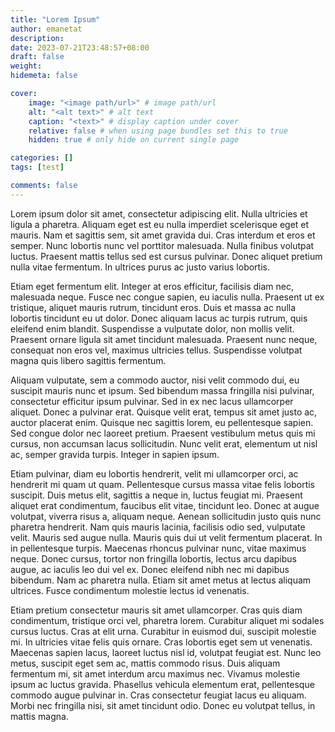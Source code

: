 ```yaml
---
title: "Lorem Ipsum"
author: emanetat
description: 
date: 2023-07-21T23:48:57+08:00
draft: false
weight: 
hidemeta: false

cover:
    image: "<image path/url>" # image path/url
    alt: "<alt text>" # alt text
    caption: "<text>" # display caption under cover
    relative: false # when using page bundles set this to true
    hidden: true # only hide on current single page

categories: []
tags: [test]

comments: false
---
```

Lorem ipsum dolor sit amet, consectetur adipiscing elit. Nulla ultricies et ligula a pharetra. Aliquam eget est eu nulla imperdiet scelerisque eget et mauris. Nam et sagittis sem, sit amet gravida dui. Cras interdum et eros et semper. Nunc lobortis nunc vel porttitor malesuada. Nulla finibus volutpat luctus. Praesent mattis tellus sed est cursus pulvinar. Donec aliquet pretium nulla vitae fermentum. In ultrices purus ac justo varius lobortis.

Etiam eget fermentum elit. Integer at eros efficitur, facilisis diam nec, malesuada neque. Fusce nec congue sapien, eu iaculis nulla. Praesent ut ex tristique, aliquet mauris rutrum, tincidunt eros. Duis et massa ac nulla lobortis tincidunt eu ut dolor. Donec aliquam lacus ac turpis rutrum, quis eleifend enim blandit. Suspendisse a vulputate dolor, non mollis velit. Praesent ornare ligula sit amet tincidunt malesuada. Praesent nunc neque, consequat non eros vel, maximus ultricies tellus. Suspendisse volutpat magna quis libero sagittis fermentum.

Aliquam vulputate, sem a commodo auctor, nisi velit commodo dui, eu suscipit mauris nunc et ipsum. Sed bibendum massa fringilla nisi pulvinar, consectetur efficitur ipsum pulvinar. Sed in ex nec lacus ullamcorper aliquet. Donec a pulvinar erat. Quisque velit erat, tempus sit amet justo ac, auctor placerat enim. Quisque nec sagittis lorem, eu pellentesque sapien. Sed congue dolor nec laoreet pretium. Praesent vestibulum metus quis mi cursus, non accumsan lacus sollicitudin. Nunc velit erat, elementum ut nisl ac, semper gravida turpis. Integer in sapien ipsum.

Etiam pulvinar, diam eu lobortis hendrerit, velit mi ullamcorper orci, ac hendrerit mi quam ut quam. Pellentesque cursus massa vitae felis lobortis suscipit. Duis metus elit, sagittis a neque in, luctus feugiat mi. Praesent aliquet erat condimentum, faucibus elit vitae, tincidunt leo. Donec at augue volutpat, viverra risus a, aliquam neque. Aenean sollicitudin justo quis nunc pharetra hendrerit. Nam quis mauris lacinia, facilisis odio sed, vulputate velit. Mauris sed augue nulla. Mauris quis dui ut velit fermentum placerat. In in pellentesque turpis. Maecenas rhoncus pulvinar nunc, vitae maximus neque. Donec cursus, tortor non fringilla lobortis, lectus arcu dapibus augue, ac iaculis leo dui vel ex. Donec eleifend nibh nec mi dapibus bibendum. Nam ac pharetra nulla. Etiam sit amet metus at lectus aliquam ultrices. Fusce condimentum molestie lectus id venenatis.

Etiam pretium consectetur mauris sit amet ullamcorper. Cras quis diam condimentum, tristique orci vel, pharetra lorem. Curabitur aliquet mi sodales cursus luctus. Cras at elit urna. Curabitur in euismod dui, suscipit molestie mi. In ultricies vitae felis quis ornare. Cras lobortis eget sem ut venenatis. Maecenas sapien lacus, laoreet luctus nisl id, volutpat feugiat est. Nunc leo metus, suscipit eget sem ac, mattis commodo risus. Duis aliquam fermentum mi, sit amet interdum arcu maximus nec. Vivamus molestie ipsum ac luctus gravida. Phasellus vehicula elementum erat, pellentesque commodo augue pulvinar in. Cras consectetur feugiat lacus eu aliquam. Morbi nec fringilla nisi, sit amet tincidunt odio. Donec eu volutpat tellus, in mattis magna.
